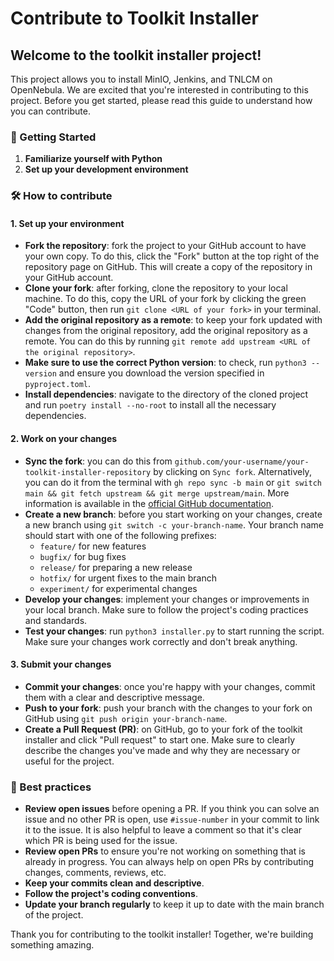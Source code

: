 # Contribute to Toolkit Installer

## Welcome to the toolkit installer project!

This project allows you to install MinIO, Jenkins, and TNLCM on OpenNebula. We are excited that you're interested in contributing to this project. Before you get started, please read this guide to understand how you can contribute.

### :rocket: Getting Started

1. **Familiarize yourself with Python**
2. **Set up your development environment**

### :hammer_and_wrench: How to contribute

#### 1. Set up your environment

- **Fork the repository**: fork the project to your GitHub account to have your own copy. To do this, click the "Fork" button at the top right of the repository page on GitHub. This will create a copy of the repository in your GitHub account.
- **Clone your fork**: after forking, clone the repository to your local machine. To do this, copy the URL of your fork by clicking the green "Code" button, then run `git clone <URL of your fork>` in your terminal.
- **Add the original repository as a remote**: to keep your fork updated with changes from the original repository, add the original repository as a remote. You can do this by running `git remote add upstream <URL of the original repository>`.
- **Make sure to use the correct Python version**: to check, run `python3 --version` and ensure you download the version specified in `pyproject.toml`.
- **Install dependencies**: navigate to the directory of the cloned project and run `poetry install --no-root` to install all the necessary dependencies.

#### 2. Work on your changes

- **Sync the fork**: you can do this from `github.com/your-username/your-toolkit-installer-repository` by clicking on `Sync fork`. Alternatively, you can do it from the terminal with `gh repo sync -b main` or `git switch main && git fetch upstream && git merge upstream/main`. More information is available in the [official GitHub documentation](https://docs.github.com/en/pull-requests/collaborating-with-pull-requests/working-with-forks/syncing-a-fork).
- **Create a new branch**: before you start working on your changes, create a new branch using `git switch -c your-branch-name`. Your branch name should start with one of the following prefixes:
  - `feature/` for new features
  - `bugfix/` for bug fixes
  - `release/` for preparing a new release
  - `hotfix/` for urgent fixes to the main branch
  - `experiment/` for experimental changes
- **Develop your changes**: implement your changes or improvements in your local branch. Make sure to follow the project's coding practices and standards.
- **Test your changes**: run `python3 installer.py` to start running the script. Make sure your changes work correctly and don't break anything.

#### 3. Submit your changes

- **Commit your changes**: once you're happy with your changes, commit them with a clear and descriptive message.
- **Push to your fork**: push your branch with the changes to your fork on GitHub using `git push origin your-branch-name`.
- **Create a Pull Request (PR)**: on GitHub, go to your fork of the toolkit installer and click "Pull request" to start one. Make sure to clearly describe the changes you've made and why they are necessary or useful for the project.

### :star2: Best practices

- **Review open issues** before opening a PR. If you think you can solve an issue and no other PR is open, use `#issue-number` in your commit to link it to the issue. It is also helpful to leave a comment so that it's clear which PR is being used for the issue.
- **Review open PRs** to ensure you're not working on something that is already in progress. You can always help on open PRs by contributing changes, comments, reviews, etc.
- **Keep your commits clean and descriptive**.
- **Follow the project's coding conventions**.
- **Update your branch regularly** to keep it up to date with the main branch of the project.

Thank you for contributing to the toolkit installer! Together, we're building something amazing.